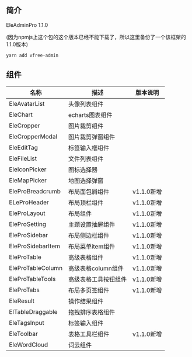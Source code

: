 ## 简介

EleAdminPro 1.1.0

(因为npmjs上这个包的这个版本已经不能下载了，所以这里备份了一个该框架的1.1.0版本)

```
yarn add vfree-admin
```

## 组件

名称 | 描述 | 版本说明 
--- | --- | ---
EleAvatarList | 头像列表组件 | 
EleChart | echarts图表组件 | 
EleCropper | 图片裁剪组件 | 
EleCropperModal | 图片裁剪弹窗组件 | 
EleEditTag | 标签输入框组件 | 
EleFileList | 文件列表组件 | 
EleIconPicker | 图标选择器 | 
EleMapPicker | 地图选择弹窗 | 
EleProBreadcrumb | 布局面包屑组件 | v1.1.0新增
ELeProHeader | 布局顶栏组件 | v1.1.0新增
EleProLayout | 布局组件 | v1.1.0新增
EleProSetting | 主题设置抽屉组件 | v1.1.0新增
EleProSidebar | 布局侧边栏组件 | v1.1.0新增
EleProSidebarItem | 布局菜单item组件 | v1.1.0新增
EleProTable | 高级表格组件 | v1.1.0新增
EleProTableColumn | 高级表格column组件 | v1.1.0新增
EleProTableTools | 高级表格工具按钮组件 | v1.1.0新增
EleProTabs | 布局多页签组件 | v1.1.0新增
EleResult | 操作结果组件 | 
ElTableDraggable | 拖拽排序表格组件 | 
EleTagsInput | 标签输入组件 | 
EleToolbar | 表格工具栏组件 | v1.1.0新增
EleWordCloud | 词云组件 | 
